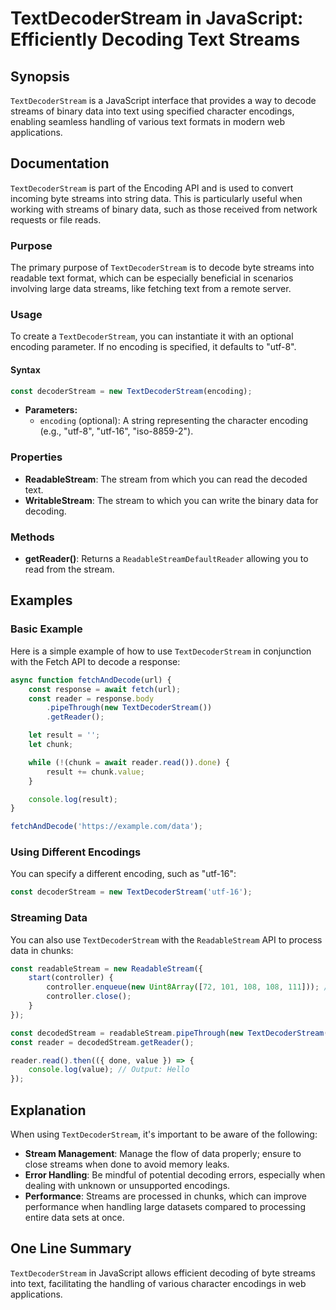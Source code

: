 <!--
Meta Description: # TextDecoderStream in JavaScript: Efficiently Decoding Text Streams ## Synopsis `TextDecoderStream` is a JavaScript interface that provides a way to ...
Meta Keywords: textdecoderstream, data, streams, javascript, text
-->

# TextDecoderStream in JavaScript: Efficiently Decoding Text Streams

## Synopsis
`TextDecoderStream` is a JavaScript interface that provides a way to decode streams of binary data into text using specified character encodings, enabling seamless handling of various text formats in modern web applications.

## Documentation
`TextDecoderStream` is part of the Encoding API and is used to convert incoming byte streams into string data. This is particularly useful when working with streams of binary data, such as those received from network requests or file reads.

### Purpose
The primary purpose of `TextDecoderStream` is to decode byte streams into readable text format, which can be especially beneficial in scenarios involving large data streams, like fetching text from a remote server.

### Usage
To create a `TextDecoderStream`, you can instantiate it with an optional encoding parameter. If no encoding is specified, it defaults to "utf-8".

#### Syntax
```javascript
const decoderStream = new TextDecoderStream(encoding);
```

- **Parameters:**
  - `encoding` (optional): A string representing the character encoding (e.g., "utf-8", "utf-16", "iso-8859-2").

### Properties
- **ReadableStream**: The stream from which you can read the decoded text.
- **WritableStream**: The stream to which you can write the binary data for decoding.

### Methods
- **getReader()**: Returns a `ReadableStreamDefaultReader` allowing you to read from the stream.

## Examples

### Basic Example
Here is a simple example of how to use `TextDecoderStream` in conjunction with the Fetch API to decode a response:

```javascript
async function fetchAndDecode(url) {
    const response = await fetch(url);
    const reader = response.body
        .pipeThrough(new TextDecoderStream())
        .getReader();

    let result = '';
    let chunk;

    while (!(chunk = await reader.read()).done) {
        result += chunk.value;
    }

    console.log(result);
}

fetchAndDecode('https://example.com/data');
```

### Using Different Encodings
You can specify a different encoding, such as "utf-16":

```javascript
const decoderStream = new TextDecoderStream('utf-16');
```

### Streaming Data
You can also use `TextDecoderStream` with the `ReadableStream` API to process data in chunks:

```javascript
const readableStream = new ReadableStream({
    start(controller) {
        controller.enqueue(new Uint8Array([72, 101, 108, 108, 111])); // Hello in bytes
        controller.close();
    }
});

const decodedStream = readableStream.pipeThrough(new TextDecoderStream());
const reader = decodedStream.getReader();

reader.read().then(({ done, value }) => {
    console.log(value); // Output: Hello
});
```

## Explanation
When using `TextDecoderStream`, it's important to be aware of the following:

- **Stream Management**: Manage the flow of data properly; ensure to close streams when done to avoid memory leaks.
- **Error Handling**: Be mindful of potential decoding errors, especially when dealing with unknown or unsupported encodings.
- **Performance**: Streams are processed in chunks, which can improve performance when handling large datasets compared to processing entire data sets at once.

## One Line Summary
`TextDecoderStream` in JavaScript allows efficient decoding of byte streams into text, facilitating the handling of various character encodings in web applications.